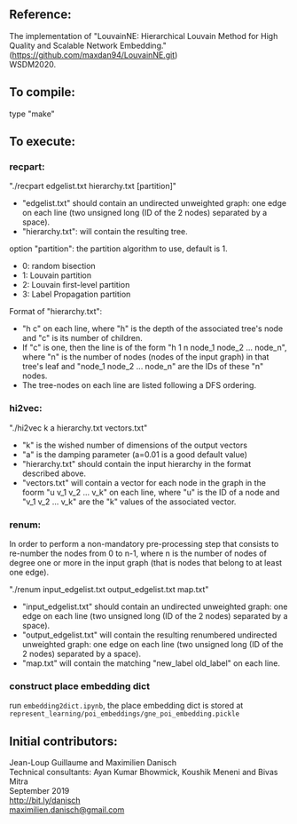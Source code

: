 ## Reference:

The implementation of "LouvainNE: Hierarchical Louvain Method for High Quality and Scalable Network Embedding." (https://github.com/maxdan94/LouvainNE.git)  
WSDM2020.

## To compile:

type "make"

## To execute:

### recpart:

"./recpart edgelist.txt hierarchy.txt [partition]"
- "edgelist.txt" should contain an undirected unweighted graph: one edge on each line (two unsigned long (ID of the 2 nodes) separated by a space).
- "hierarchy.txt": will contain the resulting tree.

option "partition": the partition algorithm to use, default is 1.
- 0: random bisection
- 1: Louvain partition  
- 2: Louvain first-level partition  
- 3: Label Propagation partition

Format of "hierarchy.txt":
- "h c" on each line, where "h" is the depth of the associated tree's node and "c" is its number of children.
- If "c" is one, then the line is of the form "h 1 n node_1 node_2 ... node_n", where "n" is the number of nodes (nodes of the input graph) in that tree's leaf and "node_1 node_2 ... node_n" are the IDs of these "n" nodes.
- The tree-nodes on each line are listed following a DFS ordering.

### hi2vec:

"./hi2vec k a hierarchy.txt vectors.txt"
- "k" is the wished number of dimensions of the output vectors
- "a" is the damping parameter (a=0.01 is a good default value)
- "hierarchy.txt" should contain the input hierarchy in the format described above.
- "vectors.txt" will contain a vector for each node in the graph in the foorm "u v_1 v_2 ... v_k" on each line, where "u" is the ID of a node and "v_1 v_2 ... v_k" are the "k" values of the associated vector.

### renum:

In order to perform a non-mandatory pre-processing step that consists to re-number the nodes from 0 to n-1, where n is the number of nodes of degree one or more in the input graph (that is nodes that belong to at least one edge).

"./renum input_edgelist.txt output_edgelist.txt map.txt"
- "input_edgelist.txt" should contain an undirected unweighted graph: one edge on each line (two unsigned long (ID of the 2 nodes) separated by a space).
- "output_edgelist.txt" will contain the resulting renumbered undirected unweighted graph: one edge on each line (two unsigned long (ID of the 2 nodes) separated by a space).
- "map.txt" will contain the matching "new_label old_label" on each line.

### construct place embedding dict
run `embedding2dict.ipynb`, the place embedding dict is stored at `represent_learning/poi_embeddings/gne_poi_embedding.pickle`

## Initial contributors:  

Jean-Loup Guillaume and Maximilien Danisch  
Technical consultants: Ayan Kumar Bhowmick, Koushik Meneni and Bivas Mitra  
September 2019  
http://bit.ly/danisch  
maximilien.danisch@gmail.com
